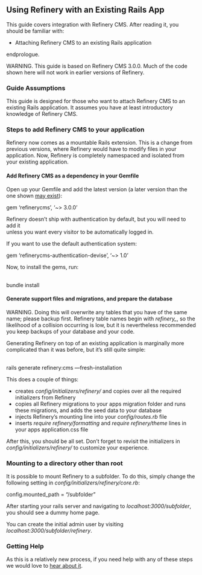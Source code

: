 Using Refinery with an Existing Rails App
-----------------------------------------

This guide covers integration with Refinery CMS. After reading it, you
should be familiar with:

-   Attaching Refinery CMS to an existing Rails application

endprologue.

WARNING. This guide is based on Refinery CMS 3.0.0. Much of the code
shown here will not work in earlier versions of Refinery.

### Guide Assumptions

This guide is designed for those who want to attach Refinery CMS to an
existing Rails application. It assumes you have at least introductory
knowledge of Refinery CMS.

### Steps to add Refinery CMS to your application

Refinery now comes as a mountable Rails extension. This is a change from
previous versions, where Refinery would have to modify files in your
application. Now, Refinery is completely namespaced and isolated from
your existing application.

#### Add Refinery CMS as a dependency in your Gemfile

Open up your Gemfile and add the latest version (a later version than
the one shown [may
exist](https://rubygems.org/gems/refinerycms/versions)):

<ruby>\
 gem ‘refinerycms’, ‘\~&gt; 3.0.0’\
</ruby>

Refinery doesn’t ship with authentication by default, but you will need
to add it\
unless you want every visitor to be automatically logged in.

If you want to use the default authentication system:

<ruby>\
 gem ‘refinerycms-authentication-devise’, ‘\~&gt; 1.0’\
</ruby>

Now, to install the gems, run:

<shell>\
 bundle install\
</shell>

#### Generate support files and migrations, and prepare the database

WARNING. Doing this will overwrite any tables that you have of the same
name; please backup first. Refinery table names begin with *refinery\_*,
so the likelihood of a collision occurring is low, but it is
nevertheless recommended you keep backups of your database and your
code.

Generating Refinery on top of an existing application is marginally more
complicated than it was before, but it’s still quite simple:

<shell>\
 rails generate refinery:cms —fresh-installation\
</shell>

This does a couple of things:

-   creates *config/initializers/refinery/* and copies over all the
    required initializers from Refinery
-   copies all Refinery migrations to your apps migration folder and
    runs these migrations, and adds the seed data to your database
-   injects Refinery’s mounting line into your *config/routes.rb* file
-   inserts *require refinery/formatting* and *require refinery/theme*
    lines in your apps application.css file

After this, you should be all set. Don’t forget to revisit the
initializers in *config/initializers/refinery/* to customize your
experience.

### Mounting to a directory other than root

It is possible to mount Refinery to a subfolder. To do this, simply
change the following setting in *config/initializers/refinery/core.rb*:

<ruby>\
 config.mounted\_path = “/subfolder”\
</ruby>

After starting your rails server and navigating to
*localhost:3000/subfolder*, you should see a dummy home page.

You can create the initial admin user by visiting
*localhost:3000/subfolder/refinery*.

### Getting Help

As this is a relatively new process, if you need help with any of these
steps we would love to [hear about it](/guides/how-to-get-help/).
